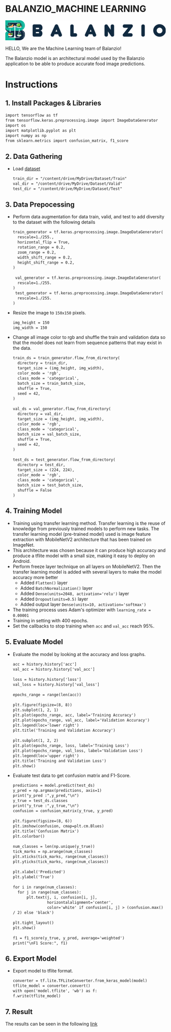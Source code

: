 # BALANZIO_MACHINE LEARNING 
![Balanzio](https://github.com/ndikrp/Balanzio/blob/2fbd99f001acf4ae1090a2943bb85a5d47ceec78/assets/balanzio-datar.png)

HELLO, We are the Machine Learning team of Balanzio!

The Balanzio model is an architectural model used by the Balanzio application to be able to produce accurate food image predictions.

# Instructions
## 1. Install Packages & Libraries
 ```
import tensorflow as tf
from tensorflow.keras.preprocessing.image import ImageDataGenerator
import os
import matplotlib.pyplot as plt
import numpy as np
from sklearn.metrics import confusion_matrix, f1_score
  ```
## 2. Data Gathering
- Load [dataset](https://drive.google.com/drive/folders/14UEZ12_-2ohkbi6r8T6aE0cLlHbhgeLP?usp=drive_link)
  ```
  train_dir = "/content/drive/MyDrive/Dataset/Train"
  val_dir = "/content/drive/MyDrive/Dataset/Valid"
  test_dir = "/content/drive/MyDrive/Dataset/Test"
  ```
## 3. Data Prepocessing
- Perform data augmentation for data train, valid, and test to add diversity to the dataset with the following details
  ```
  train_generator = tf.keras.preprocessing.image.ImageDataGenerator(
    rescale=1./255.,
    horizontal_flip = True,
    rotation_range = 0.2,
    zoom_range = 0.2,
    width_shift_range = 0.2,
    height_shift_range = 0.2,
  )

   val_generator = tf.keras.preprocessing.image.ImageDataGenerator(
    rescale=1./255.
  )
   test_generator = tf.keras.preprocessing.image.ImageDataGenerator(
    rescale=1./255.
  )
  ```
- Resize the image to `150x150` pixels.
  ```
  img_height = 150
  img_width = 150
  ```
- Change all image color to rgb and shuffle the train and validation data so that the model does not learn from sequence patterns that may exist in the data.
  ```
  train_ds = train_generator.flow_from_directory(
    directory = train_dir,
    target_size = (img_height, img_width),
    color_mode = 'rgb',
    class_mode = 'categorical',
    batch_size = train_batch_size,
    shuffle = True,
    seed = 42,
  )

  val_ds = val_generator.flow_from_directory(
    directory = val_dir,
    target_size = (img_height, img_width),
    color_mode = 'rgb',
    class_mode = 'categorical',
    batch_size = val_batch_size,
    shuffle = True,
    seed = 42,
  )

  test_ds = test_generator.flow_from_directory(
    directory = test_dir,
    target_size = (224, 224),
    color_mode = 'rgb',
    class_mode = 'categorical',
    batch_size = test_batch_size,
    shuffle = False
  )
  ```
## 4. Training Model
- Training using transfer learning method. Transfer learning is the reuse of knowledge from previously trained models to perform new tasks. The transfer learning model (pre-trained model) used is image feature extraction with MobileNetV2 architecture that has been trained on ImageNet.
- This architecture was chosen because it can produce high accuracy and produce a tflite model with a small size, making it easy to deploy on Android.
- Perform freeze layer technique on all layers on MobileNetV2. Then the transfer learning model is added with several layers to make the model accuracy more better
   * Added ```Flatten()``` layer
   * Added ```BatchNormalization()``` layer
   * Added ```Dense(units=2048, activation='relu')``` layer
   * Added ```Dropout(units=0.5)``` layer
   * Added output layer ```Dense(units=10, activation='softmax')```
- The training process uses Adam's optimizer with ```learning_rate = 0.00001```
- Training in setting with 400 epochs.
- Set the callbacks to stop training when ```acc``` and ```val_acc``` reach 95%.
  
## 5. Evaluate Model
- Evaluate the model by looking at the accuracy and loss graphs.
  ```
  acc = history.history['acc']
  val_acc = history.history['val_acc']

  loss = history.history['loss']
  val_loss = history.history['val_loss']

  epochs_range = range(len(acc))

  plt.figure(figsize=(8, 8))
  plt.subplot(1, 2, 1)
  plt.plot(epochs_range, acc, label='Training Accuracy')
  plt.plot(epochs_range, val_acc, label='Validation Accuracy')
  plt.legend(loc='lower right')
  plt.title('Training and Validation Accuracy')

  plt.subplot(1, 2, 2)
  plt.plot(epochs_range, loss, label='Training Loss')
  plt.plot(epochs_range, val_loss, label='Validation Loss')
  plt.legend(loc='upper right')
  plt.title('Training and Validation Loss')
  plt.show()
  ``` 
- Evaluate test data to get confusion matrix and F1-Score.
  ```
  predictions = model.predict(test_ds)
  y_pred = np.argmax(predictions, axis=1)
  print("y_pred :",y_pred,"\n")
  y_true = test_ds.classes
  print("y_true :",y_true,"\n")
  confusion = confusion_matrix(y_true, y_pred)
  
  plt.figure(figsize=(8, 6))
  plt.imshow(confusion, cmap=plt.cm.Blues)
  plt.title('Confusion Matrix')
  plt.colorbar()

  num_classes = len(np.unique(y_true))
  tick_marks = np.arange(num_classes)
  plt.xticks(tick_marks, range(num_classes))
  plt.yticks(tick_marks, range(num_classes))

  plt.xlabel('Predicted')
  plt.ylabel('True')

  for i in range(num_classes):
    for j in range(num_classes):
        plt.text(j, i, confusion[i, j],
                 horizontalalignment='center',
                 color='white' if confusion[i, j] > (confusion.max() / 2) else 'black')

  plt.tight_layout()
  plt.show()

  f1 = f1_score(y_true, y_pred, average='weighted')
  print("\nF1 Score:", f1)
  ``` 
## 6. Export Model
- Export model to tflite format.
   ```
  converter = tf.lite.TFLiteConverter.from_keras_model(model)
  tflite_model = converter.convert()
  with open('model.tflite', 'wb') as f:
  f.write(tflite_model)
  ```
## 7. Result
The results can be seen in the following [link](https://github.com/ndikrp/Balanzio/blob/Machine-Learning/Model/Notebook.md)
